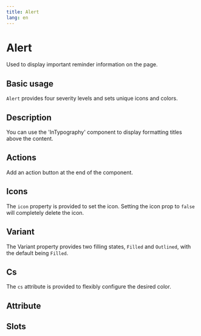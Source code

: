```yaml
---
title: Alert
lang: en
---
```


<script setup lang="ts">
  import props from "../../../example/alert/description/en-props.ts";
  import slots from "../../../example/alert/description/en-slots.ts";
</script>


# Alert

Used to display important reminder information on the page.

## Basic usage

`Alert` provides four severity levels and sets unique icons and colors.

<demo src="../../../example/alert/base.vue" />

## Description

You can use the 'InTypography' component to display formatting titles above the content.

<demo src="../../../example/alert/description.vue" />

## Actions

Add an action button at the end of the component.

<demo src="../../../example/alert/actions.vue" />

## Icons

The `icon` property is provided to set the icon. Setting the icon prop to `false` will completely delete the icon.

<demo src="../../../example/alert/icon.vue" />

## Variant

The Variant property provides two filling states, `Filled` and `Outlined`, with the default being `Filled`.

<demo src="../../../example/alert/outlined.vue" />


## Cs

The `cs` attribute is provided to flexibly configure the desired color.

<demo src="../../../example/alert/color.vue" />

## Attribute

<table-block type="propsEn" :data="props" />


## Slots
<table-block type="slotsEn" :data="slots" />
